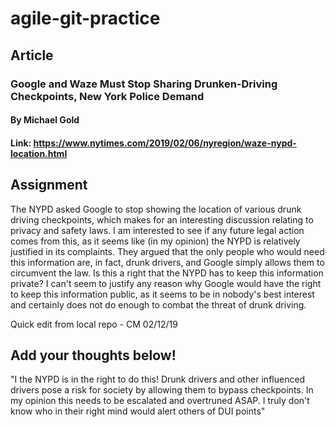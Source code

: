 # agile-git-practice

## Article

### Google and Waze Must Stop Sharing Drunken-Driving Checkpoints, New York Police Demand
#### By Michael Gold
#### Link: https://www.nytimes.com/2019/02/06/nyregion/waze-nypd-location.html

## Assignment

The NYPD asked Google to stop showing the location of various drunk driving checkpoints, which makes for an interesting discussion relating to privacy and safety laws. I am interested to see if any future legal action comes from this, as it seems like (in my opinion) the NYPD is relatively justified in its complaints. They argued that the only people who would need this information are, in fact, drunk drivers, and Google simply allows them to circumvent the law. Is this a right that the NYPD has to keep this information private? I can't seem to justify any reason why Google would have the right to keep this information public, as it seems to be in nobody's best interest and certainly does not do enough to combat the threat of drunk driving.

Quick edit from local repo - CM 02/12/19
## Add your thoughts below!
"I the NYPD is in the right to do this! Drunk drivers and other influenced drivers pose a risk for society by allowing them to bypass checkpoints. In my opinion this needs to be escalated and overtruned ASAP. I truly don't know who in their right mind would alert others of DUI points"
